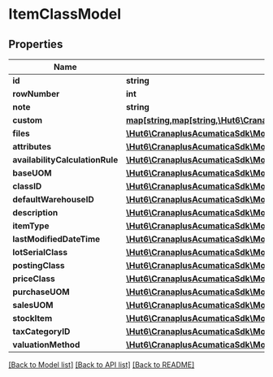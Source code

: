 # ItemClassModel

## Properties
Name | Type | Description | Notes
------------ | ------------- | ------------- | -------------
**id** | **string** |  | [optional] 
**rowNumber** | **int** |  | [optional] 
**note** | **string** |  | [optional] 
**custom** | [**map[string,map[string,\Hut6\CranaplusAcumaticaSdk\Model\CustomFieldModel]]**](map.md) |  | [optional] 
**files** | [**\Hut6\CranaplusAcumaticaSdk\Model\FileLinkModel[]**](FileLinkModel.md) |  | [optional] 
**attributes** | [**\Hut6\CranaplusAcumaticaSdk\Model\ItemClassAtrributeModel[]**](ItemClassAtrributeModel.md) |  | [optional] 
**availabilityCalculationRule** | [**\Hut6\CranaplusAcumaticaSdk\Model\StringValueModel**](StringValueModel.md) |  | [optional] 
**baseUOM** | [**\Hut6\CranaplusAcumaticaSdk\Model\StringValueModel**](StringValueModel.md) |  | [optional] 
**classID** | [**\Hut6\CranaplusAcumaticaSdk\Model\StringValueModel**](StringValueModel.md) |  | [optional] 
**defaultWarehouseID** | [**\Hut6\CranaplusAcumaticaSdk\Model\StringValueModel**](StringValueModel.md) |  | [optional] 
**description** | [**\Hut6\CranaplusAcumaticaSdk\Model\StringValueModel**](StringValueModel.md) |  | [optional] 
**itemType** | [**\Hut6\CranaplusAcumaticaSdk\Model\StringValueModel**](StringValueModel.md) |  | [optional] 
**lastModifiedDateTime** | [**\Hut6\CranaplusAcumaticaSdk\Model\DateTimeValueModel**](DateTimeValueModel.md) |  | [optional] 
**lotSerialClass** | [**\Hut6\CranaplusAcumaticaSdk\Model\StringValueModel**](StringValueModel.md) |  | [optional] 
**postingClass** | [**\Hut6\CranaplusAcumaticaSdk\Model\StringValueModel**](StringValueModel.md) |  | [optional] 
**priceClass** | [**\Hut6\CranaplusAcumaticaSdk\Model\StringValueModel**](StringValueModel.md) |  | [optional] 
**purchaseUOM** | [**\Hut6\CranaplusAcumaticaSdk\Model\StringValueModel**](StringValueModel.md) |  | [optional] 
**salesUOM** | [**\Hut6\CranaplusAcumaticaSdk\Model\StringValueModel**](StringValueModel.md) |  | [optional] 
**stockItem** | [**\Hut6\CranaplusAcumaticaSdk\Model\BooleanValueModel**](BooleanValueModel.md) |  | [optional] 
**taxCategoryID** | [**\Hut6\CranaplusAcumaticaSdk\Model\StringValueModel**](StringValueModel.md) |  | [optional] 
**valuationMethod** | [**\Hut6\CranaplusAcumaticaSdk\Model\StringValueModel**](StringValueModel.md) |  | [optional] 

[[Back to Model list]](../README.md#documentation-for-models) [[Back to API list]](../README.md#documentation-for-api-endpoints) [[Back to README]](../README.md)


